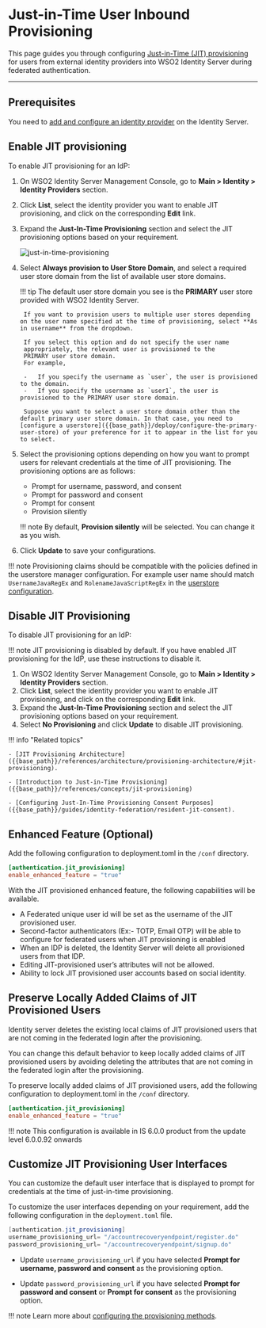 # Just-in-Time User Inbound Provisioning

This page guides you through configuring [Just-in-Time (JIT) provisioning]({{base_path}}/references/concepts/jit-provisioning) for users from external identity providers into WSO2 Identity Server during federated authentication.

-----

## Prerequisites
You need to [add and configure an identity provider]({{base_path}}/guides/identity-federation/add-idp) on the Identity Server.

## Enable JIT provisioning

To enable JIT provisioning for an IdP:

1. On WSO2 Identity Server Management Console, go to **Main > Identity > Identity Providers** section.
2. Click **List**, select the identity provider you want to enable JIT provisioning, and click on the corresponding **Edit** link.
3. Expand the **Just-In-Time Provisioning** section and select the JIT provisioning options based on your requirement.

    ![just-in-time-provisioning]({{base_path}}/assets/img/guides/just-in-time-provisioning.png)

4. Select **Always provision to User Store Domain**, and select a required user store domain from the list of available user store domains.

    !!! tip
        The default user store domain you see is the **PRIMARY** user store provided with WSO2 Identity Server.

        If you want to provision users to multiple user stores depending on the user name specified at the time of provisioning, select **As in username** from the dropdown.
                    
        If you select this option and do not specify the user name
        appropriately, the relevant user is provisioned to the
        PRIMARY user store domain.  
        For example,
                    
        -   If you specify the username as `user`, the user is provisioned to the domain.
        -   If you specify the username as `user1`, the user is provisioned to the PRIMARY user store domain.

        Suppose you want to select a user store domain other than the default primary user store domain. In that case, you need to [configure a userstore]({{base_path}}/deploy/configure-the-primary-user-store) of your preference for it to appear in the list for you to select.

5. Select the provisioning options depending on how you want to prompt users for relevant credentials at the time of JIT provisioning. The provisioning options are as follows:

    - Prompt for username, password, and consent
    - Prompt for password and consent
    - Prompt for consent
    - Provision silently

    !!! note
        By default, **Provision silently** will be selected. You can change it as you wish.

6. Click **Update** to save your configurations.

!!! note
    Provisioning claims should be compatible with the policies defined in the userstore manager configuration. For example
    user name should match `UsernameJavaRegEx` and `RolenameJavaScriptRegEx` in the [userstore configuration]({{base_path}}/deploy/configure-user-stores/).

## Disable JIT Provisioning

To disable JIT provisioning for an IdP:

!!! note
    JIT provisioning is disabled by default. If you have enabled JIT provisioning for the IdP, use these instructions to disable it.

1. On WSO2 Identity Server Management Console, go to **Main > Identity > Identity Providers** section.
2. Click **List**, select the identity provider you want to enable JIT provisioning, and click on the corresponding **Edit** link.
3. Expand the **Just-In-Time Provisioning** section and select the JIT provisioning options based on your requirement.  
4. Select **No Provisioning** and click **Update** to disable JIT provisioning.

!!! info "Related topics"

    - [JIT Provisioning Architecture]({{base_path}}/references/architecture/provisioning-architecture/#jit-provisioning).

    - [Introduction to Just-in-Time Provisioning]({{base_path}}/references/concepts/jit-provisioning)
    
    - [Configuring Just-In-Time Provisioning Consent Purposes]({{base_path}}/guides/identity-federation/resident-jit-consent).

<!-- [Guide: Outbound Just-in-Time Provisioning](TODO:link-to-guide) -->

## Enhanced Feature (Optional)

Add the following configuration to deployment.toml in the `/conf` directory.

``` toml
[authentication.jit_provisioning]
enable_enhanced_feature = "true"
```

With the JIT provisioned enhanced feature, the following capabilities will be available.

- A Federated unique user id will be set as the username of the JIT provisioned user.
- Second-factor authenticators (Ex:- TOTP, Email OTP) will be able to configure for federated users when JIT provisioning is enabled
- When an IDP is deleted, the Identity Server will delete all provisioned users from that IDP.
- Editing JIT-provisioned user’s attributes will not be allowed.
- Ability to lock JIT provisioned user accounts based on social identity.

## Preserve Locally Added Claims of JIT Provisioned Users

Identity server deletes the existing local claims of JIT provisioned users that are not coming in the federated login after the provisioning.

You can change this default behavior to keep locally added claims of JIT provisioned users by  avoiding deleting the attributes that are not coming in the federated login after the provisioning.

To preserve locally added claims of JIT provisioned users, add the following configuration to deployment.toml in the `/conf` directory.


``` toml
[authentication.jit_provisioning]
enable_enhanced_feature = "true"
```

!!! note
    This configuration is available in IS 6.0.0 product from the update level 6.0.0.92 onwards

## Customize JIT Provisioning User Interfaces

You can customize the default user interface that is displayed to prompt for credentials at the time of just-in-time provisioning.

To customize the user interfaces depending on your requirement, add the following configuration in the `deployment.toml` file.

``` java
[authentication.jit_provisioning]
username_provisioning_url= "/accountrecoveryendpoint/register.do"
password_provisioning_url= "/accountrecoveryendpoint/signup.do"
```

- Update `username_provisioning_url` if you have selected **Prompt for username, password and consent** as the provisioning option.

- Update `password_provisioning_url` if you have selected **Prompt for password and consent** or **Prompt for consent** as the provisioning option.

!!! note
    Learn more about [configuring the provisioning methods]({{base_path}}/guides/identity-federation/jit-workflow).